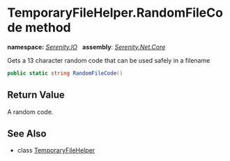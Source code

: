 # TemporaryFileHelper.RandomFileCode method
**namespace:** *[Serenity.IO](../../README.md#serenity.io-namespace)*   **assembly**: *[Serenity.Net.Core](../../README.md)*

Gets a 13 character random code that can be used safely in a filename

```csharp
public static string RandomFileCode()
```

## Return Value

A random code.

## See Also

* class [TemporaryFileHelper](../TemporaryFileHelper.md)